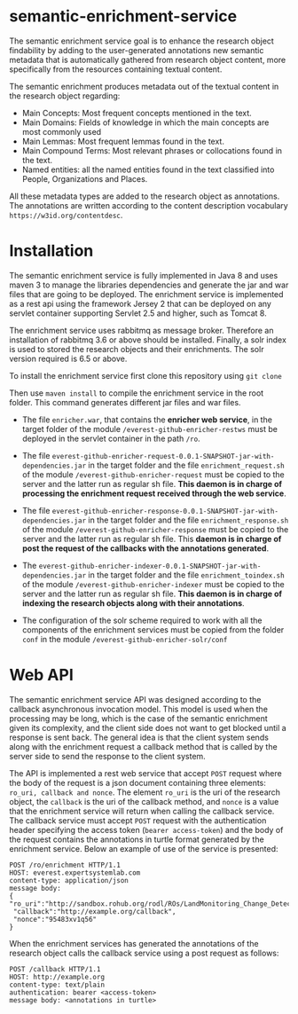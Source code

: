 # semantic-enrichment-service

The semantic enrichment service goal is to enhance the research object findability by adding to the user-generated annotations new semantic metadata that is automatically gathered from research object content, more specifically from the resources containing textual content. 

The semantic enrichment produces metadata out of the textual content in the research object regarding: 

* Main Concepts: Most frequent concepts mentioned in the text.
*	Main Domains: Fields of knowledge in which the main concepts are most commonly used
*	Main Lemmas: Most frequent lemmas found in the text.
*	Main Compound Terms: Most relevant phrases or collocations found in the text.
*	Named entities: all the named entities found in the text classified into People, Organizations and Places. 

All these metadata types are added to the research object as annotations. The annotations are written according to the content description vocabulary `https://w3id.org/contentdesc`.

# Installation

The semantic enrichment service is fully implemented in Java 8 and uses maven 3 to manage the libraries dependencies and generate the jar and war files that are going to be deployed. The enrichment service is implemented as a rest api using the framework Jersey 2 that can be deployed on any servlet container supporting Servlet 2.5 and higher, such as Tomcat 8.  

The enrichment service uses rabbitmq as message broker. Therefore an installation of rabbitmq 3.6 or above should be installed. Finally, a solr index is used to stored the research objects and their enrichments. The solr version required is 6.5 or above. 

To install the enrichment service first clone this repository using `git clone`

Then use `maven install` to compile the enrichment service in the root folder. This command generates different jar files and war files. 

* The file `enricher.war`, that contains the **enricher web service**, in the target folder of the module `/everest-github-enricher-restws` must be deployed in the servlet container in the path `/ro`. 

* The file `everest-github-enricher-request-0.0.1-SNAPSHOT-jar-with-dependencies.jar` in the target folder and the file `enrichment_request.sh` of the module `/everest-github-enricher-request` must be copied to the server and the latter run as regular sh file. **This daemon is in charge of processing the enrichment request received through the web service**.

* The file `everest-github-enricher-response-0.0.1-SNAPSHOT-jar-with-dependencies.jar` in the target folder and the file `enrichment_response.sh` of the module `/everest-github-enricher-response` must be copied to the server and the latter run as regular sh file. This **daemon is in charge of post the request of the callbacks with the annotations generated**.

* The `everest-github-enricher-indexer-0.0.1-SNAPSHOT-jar-with-dependencies.jar` in the target folder and the file `enrichment_toindex.sh` of the module `/everest-github-enricher-indexer` must be copied to the server and the latter run as regular sh file. **This daemon is in charge of indexing the research objects along with their annotations**.

* The configuration of the solr scheme required to work with all the components of the enrichment services must be copied from the folder `conf` in the module `/everest-github-enricher-solr/conf`


# Web API

The semantic enrichment service API was designed according to the callback asynchronous invocation model. This model is used when the processing may be long, which is the case of the semantic enrichment given its complexity, and the client side does not want to get blocked until a response is sent back. The general idea is that the client system sends along with the enrichment request a callback method that is called by the server side to send the response to the client system.   

The API is implemented a rest web service that accept `POST` request where the body of the request is a json document containing three elements: `ro_uri, callback and nonce`. The element `ro_uri` is the uri of the research object, the `callback` is the uri of the callback method, and `nonce` is a value that the enrichment service will return when calling the callback service.  The callback service must accept `POST` request with the authentication header specifying the access token (`bearer access-token`) and the body of the request contains the annotations in turtle format generated by the enrichment service. Below an example of use of the service is presented:

```
POST /ro/enrichment HTTP/1.1
HOST: everest.expertsystemlab.com
content-type: application/json
message body:
{
"ro_uri":"http://sandbox.rohub.org/rodl/ROs/LandMonitoring_Change_Detecting/",
 "callback":"http://example.org/callback",
 "nonce":"95483xv1q56"
}
```

When the enrichment services has generated the annotations of the research object calls the callback service using a post request as follows:

```
POST /callback HTTP/1.1
HOST: http://example.org
content-type: text/plain
authentication: bearer <access-token>
message body: <annotations in turtle>
```
